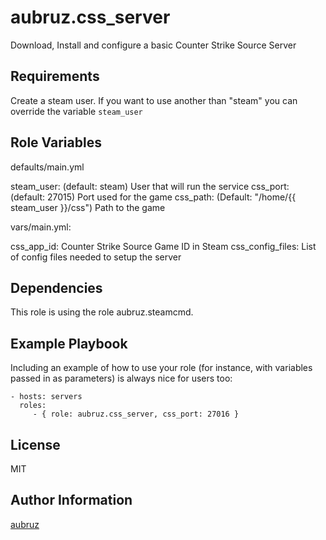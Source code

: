 aubruz.css_server
=========

Download, Install and configure a basic Counter Strike Source Server

Requirements
------------

Create a steam user. If you want to use another than "steam" you can override the variable `steam_user`

Role Variables
--------------

defaults/main.yml

steam_user: (default: steam) User that will run the service
css_port: (default: 27015) Port used for the game
css_path: (Default: "/home/{{ steam_user }}/css") Path to the game

vars/main.yml:

css_app_id: Counter Strike Source Game ID in Steam
css_config_files: List of config files needed to setup the server


Dependencies
------------

This role is using the role aubruz.steamcmd.

Example Playbook
----------------

Including an example of how to use your role (for instance, with variables passed in as parameters) is always nice for users too:

    - hosts: servers
      roles:
         - { role: aubruz.css_server, css_port: 27016 }

License
-------

MIT

Author Information
------------------

[aubruz](https://github.com/aubruz)

